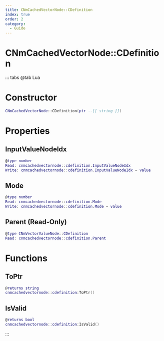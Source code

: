```yaml
---
title: CNmCachedVectorNode::CDefinition
index: true
order: 2
category:
  - Guide
---
```


# CNmCachedVectorNode::CDefinition

::: tabs
@tab Lua
# Constructor
```lua
CNmCachedVectorNode::CDefinition(ptr --[[ string ]])
```
# Properties
## InputValueNodeIdx 
```lua
@type number
Read: cnmcachedvectornode::cdefinition.InputValueNodeIdx
Write: cnmcachedvectornode::cdefinition.InputValueNodeIdx = value
```
## Mode 
```lua
@type number
Read: cnmcachedvectornode::cdefinition.Mode
Write: cnmcachedvectornode::cdefinition.Mode = value
```
## Parent (Read-Only)
```lua
@type CNmVectorValueNode::CDefinition
Read: cnmcachedvectornode::cdefinition.Parent
```
# Functions
## ToPtr
```lua
@returns string
cnmcachedvectornode::cdefinition:ToPtr()
```
## IsValid
```lua
@returns bool
cnmcachedvectornode::cdefinition:IsValid()
```

:::